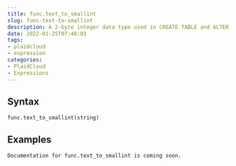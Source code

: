 ```yaml
---
title: func.text_to_smallint
slug: func-text-to-smallint
description: A 2-byte integer data type used in CREATE TABLE and ALTER TABLE statements
date: 2022-01-25T07:40:03
tags:
- plaidcloud
- expression
categories:
- PlaidCloud
- Expressions
---
```



## Syntax



```
func.text_to_smallint(string)
```


## Examples



```
Documentation for func.text_to_smallint is coming soon.
```
